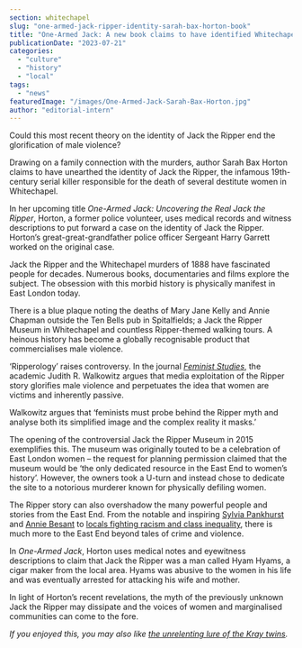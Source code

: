 ```yaml
---
section: whitechapel
slug: "one-armed-jack-ripper-identity-sarah-bax-horton-book"
title: "One-Armed Jack: A new book claims to have identified Whitechapel's Jack the Ripper"
publicationDate: "2023-07-21"
categories: 
  - "culture"
  - "history"
  - "local"
tags: 
  - "news"
featuredImage: "/images/One-Armed-Jack-Sarah-Bax-Horton.jpg"
author: "editorial-intern"
---
```


Could this most recent theory on the identity of Jack the Ripper end the glorification of male violence?

Drawing on a family connection with the murders, author Sarah Bax Horton claims to have unearthed the identity of Jack the Ripper, the infamous 19th-century serial killer responsible for the death of several destitute women in Whitechapel. 

In her upcoming title _One-Armed Jack: Uncovering the Real Jack the Ripper_, Horton, a former police volunteer, uses medical records and witness descriptions to put forward a case on the identity of Jack the Ripper. Horton’s great-great-grandfather police officer Sergeant Harry Garrett worked on the original case. 

Jack the Ripper and the Whitechapel murders of 1888 have fascinated people for decades. Numerous books, documentaries and films explore the subject. The obsession with this morbid history is physically manifest in East London today. 

There is a blue plaque noting the deaths of Mary Jane Kelly and Annie Chapman outside the Ten Bells pub in Spitalfields; a Jack the Ripper Museum in Whitechapel and countless Ripper-themed walking tours. A heinous history has become a globally recognisable product that commercialises male violence. 

‘Ripperology’ raises controversy. In the journal [_Feminist Studies_](https://www.jstor.org/stable/3177712?read-now=1&seq=2#page_scan_tab_contents), the academic Judith R. Walkowitz argues that media exploitation of the Ripper story glorifies male violence and perpetuates the idea that women are victims and inherently passive. 

Walkowitz argues that ‘feminists must probe behind the Ripper myth and analyse both its simplified image and the complex reality it masks.’ 

The opening of the controversial Jack the Ripper Museum in 2015 exemplifies this. The museum was originally touted to be a celebration of East London women – the request for planning permission claimed that the museum would be ‘the only dedicated resource in the East End to women’s history’. However, the owners took a U-turn and instead chose to dedicate the site to a notorious murderer known for physically defiling women. 

The Ripper story can also overshadow the many powerful people and stories from the East End. From the notable and inspiring [Sylvia Pankhurst](https://romanroadlondon.com/mothers-arms-suffragettes-pub-history/) and [Annie Besant](https://romanroadlondon.com/annie-besant-match-girl-riots-bow/) to [locals fighting racism and class inequality](https://romanroadlondon.com/sam-valiant-second-generation-bengali-bow-interview/), there is much more to the East End beyond tales of crime and violence. 

In _One-Armed Jack_, Horton uses medical notes and eyewitness descriptions to claim that Jack the Ripper was a man called Hyam Hyams, a cigar maker from the local area. Hyams was abusive to the women in his life and was eventually arrested for attacking his wife and mother. 

In light of Horton’s recent revelations, the myth of the previously unknown Jack the Ripper may dissipate and the voices of women and marginalised communities can come to the fore.

_If you enjoyed this, you may also like [the unrelenting lure of the Kray twins](https://romanroadlondon.com/vicious-elegant-bastards-jacky-hyams/)._
